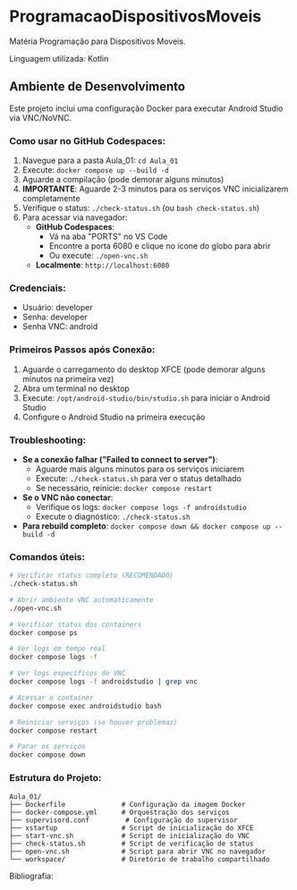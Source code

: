 # ProgramacaoDispositivosMoveis
Matéria Programação para Dispositivos Moveis.

Linguagem utilizada: Kotlin

## Ambiente de Desenvolvimento
Este projeto inclui uma configuração Docker para executar Android Studio via VNC/NoVNC.

### Como usar no GitHub Codespaces:
1. Navegue para a pasta Aula_01: `cd Aula_01`
2. Execute: `docker compose up --build -d`
3. Aguarde a compilação (pode demorar alguns minutos)
4. **IMPORTANTE**: Aguarde 2-3 minutos para os serviços VNC inicializarem completamente
5. Verifique o status: `./check-status.sh` (ou `bash check-status.sh`)
6. Para acessar via navegador:
   - **GitHub Codespaces**: 
     - Vá na aba "PORTS" no VS Code
     - Encontre a porta 6080 e clique no ícone do globo para abrir
     - Ou execute: `./open-vnc.sh`
   - **Localmente**: `http://localhost:6080`

### Credenciais:
- Usuário: developer
- Senha: developer
- Senha VNC: android

### Primeiros Passos após Conexão:
1. Aguarde o carregamento do desktop XFCE (pode demorar alguns minutos na primeira vez)
2. Abra um terminal no desktop
3. Execute: `/opt/android-studio/bin/studio.sh` para iniciar o Android Studio
4. Configure o Android Studio na primeira execução

### Troubleshooting:
- **Se a conexão falhar ("Failed to connect to server")**:
  - Aguarde mais alguns minutos para os serviços iniciarem
  - Execute: `./check-status.sh` para ver o status detalhado
  - Se necessário, reinicie: `docker compose restart`
- **Se o VNC não conectar**:
  - Verifique os logs: `docker compose logs -f androidstudio`
  - Execute o diagnóstico: `./check-status.sh`
- **Para rebuild completo**: `docker compose down && docker compose up --build -d`

### Comandos úteis:
```bash
# Verificar status completo (RECOMENDADO)
./check-status.sh

# Abrir ambiente VNC automaticamente
./open-vnc.sh

# Verificar status dos containers
docker compose ps

# Ver logs em tempo real
docker compose logs -f

# Ver logs específicos do VNC
docker compose logs -f androidstudio | grep vnc

# Acessar o container
docker compose exec androidstudio bash

# Reiniciar serviços (se houver problemas)
docker compose restart

# Parar os serviços
docker compose down
```

### Estrutura do Projeto:
```
Aula_01/
├── Dockerfile              # Configuração da imagem Docker
├── docker-compose.yml      # Orquestração dos serviços
├── supervisord.conf         # Configuração do supervisor
├── xstartup                # Script de inicialização do XFCE
├── start-vnc.sh            # Script de inicialização do VNC
├── check-status.sh         # Script de verificação de status
├── open-vnc.sh             # Script para abrir VNC no navegador
└── workspace/              # Diretório de trabalho compartilhado
```

Bibliografia:
